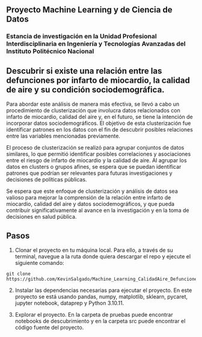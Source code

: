 ## **Proyecto Machine Learning y de Ciencia de Datos**
### **Estancia de investigación en la Unidad Profesional Interdisciplinaria en Ingeniería y Tecnologías Avanzadas del Instituto Politécnico Nacional**
## Descubrir si existe una relación entre las defunciones por infarto de miocardio, la calidad de aire y su condición sociodemográfica.

Para abordar este análisis de manera más efectiva, se llevó a cabo un procedimiento de clusterización que involucra datos relacionados con infarto de miocardio, calidad del aire y, en el futuro, se tiene la intención de incorporar datos sociodemográficos. El objetivo de esta clusterización fue identificar patrones en los datos con el fin de descubrir posibles relaciones entre las variables mencionadas previamente.

El proceso de clusterización se realizó para agrupar conjuntos de datos similares, lo que permitió identificar posibles correlaciones y asociaciones entre el riesgo de infarto de miocardio y la calidad de aire. Al agrupar los datos en clusters o grupos afines, se espera que se puedan identificar patrones que podrían ser relevantes para futuras investigaciones y decisiones de políticas públicas.

Se espera que este enfoque de clusterización y análisis de datos sea valioso para mejorar la comprensión de la relación entre infarto de miocardio, calidad del aire y datos sociodemográficos, y que pueda contribuir significativamente al avance en la investigación y en la toma de decisiones en salud pública.

## **Pasos**
1. Clonar el proyecto en tu máquina local. Para ello, a través de su terminal, navegue a la ruta donde quiera descargar el repo y ejecute el siguiente comando:

```
git clone https://github.com/KevinSalgado/Machine_Learning_CalidadAire_Defunciones.git
```

2. Instalar las dependencias necesarias para ejecutar el proyecto. En este proyecto se está usando pandas, numpy, matplotlib, sklearn, pycaret, jupyter notebook, dataprep y Python 3.10.11.

3. Explorar el proyecto. En la carpeta de pruebas puede encontrar notebooks de descubrimiento y en la carpeta src puede encontrar el código fuente del proyecto.

